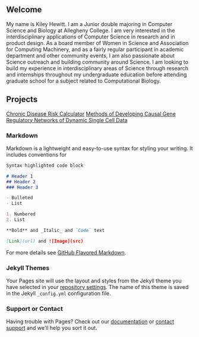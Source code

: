 ## Welcome

My name is Kiley Hewitt. I am a Junior double majoring in Computer Science and Biology at Allegheny College. I am very interested in the interdisciplinary applications of Computer Science in research and in product design. As a board member of Women in Science and Association for Computing Machinery, and as a fairly regular participant in academic department and other community events, I am also passionate about Science outreach and building community around Science. I am looking to build my experience in interdisciplinary areas of Science through research and internships throughout my undergraduate education before attending graduate school for a subject related to Computational Biology.

## Projects

[Chronic Disease Risk Calculator](https://github.com/Allegheny-Computer-Science-202-S2020/cs202s2020-final-project-hewittk)
[Methods of Developing Causal Gene Regulatory Networks of Dynamic Single Cell Data](<./Kiley Hewitt Resume.pdf>)




### Markdown

Markdown is a lightweight and easy-to-use syntax for styling your writing. It includes conventions for

```markdown
Syntax highlighted code block

# Header 1
## Header 2
### Header 3

- Bulleted
- List

1. Numbered
2. List

**Bold** and _Italic_ and `Code` text

[Link](url) and ![Image](src)
```

For more details see [GitHub Flavored Markdown](https://guides.github.com/features/mastering-markdown/).

### Jekyll Themes

Your Pages site will use the layout and styles from the Jekyll theme you have selected in your [repository settings](https://github.com/hewittk/hewittk.github.io/settings). The name of this theme is saved in the Jekyll `_config.yml` configuration file.

### Support or Contact

Having trouble with Pages? Check out our [documentation](https://docs.github.com/categories/github-pages-basics/) or [contact support](https://github.com/contact) and we’ll help you sort it out.
